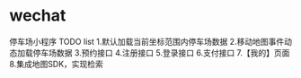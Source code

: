 # wechat
停车场小程序
TODO list
1.默认加载当前坐标范围内停车场数据 
2.移动地图事件动态加载停车场数据
3.预约接口
4.注册接口
5.登录接口
6.支付接口
7.【我的】页面
8.集成地图SDK，实现检索
